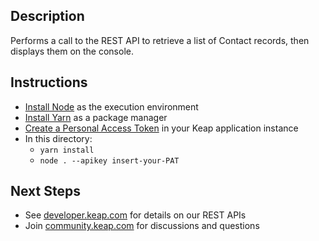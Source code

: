 ## Description
Performs a call to the REST API to retrieve a list of Contact records, then displays them on the console.

## Instructions
* [Install Node](https://nodejs.org/en/download/) as the execution environment
* [Install Yarn](https://classic.yarnpkg.com/en/docs/install) as a package manager
* [Create a Personal Access Token](https://developer.infusionsoft.com/pat-and-sak/) in your Keap application instance
* In this directory:
  * `yarn install`
  * `node . --apikey insert-your-PAT`

## Next Steps
* See [developer.keap.com](https://developer.keap.com) for details on our REST APIs
* Join [community.keap.com](https://community.keap.com) for discussions and questions